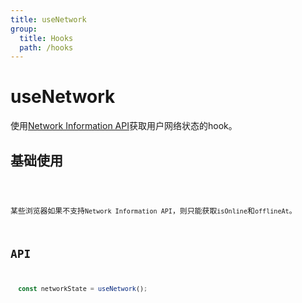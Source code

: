 ```yaml
---
title: useNetwork
group:
  title: Hooks
  path: /hooks
---
```


# useNetwork

使用[Network Information API](https://developer.mozilla.org/en-US/docs/Web/API/Network_Information_API)获取用户网络状态的hook。

## 基础使用

<code src="./demos/demo1.tsx" />

某些浏览器如果不支持`Network Information API`，则只能获取`isOnline`和`offlineAt`。

## API

```javascript
  const networkState = useNetwork();
```

